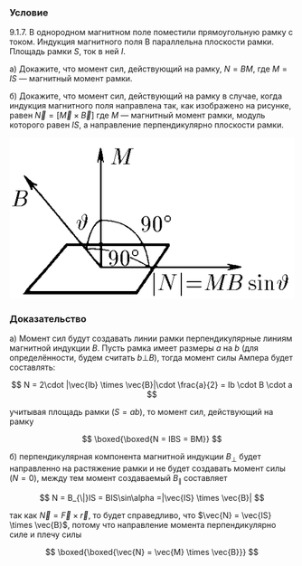 ###  Условие

$9.1.7.$ В однородном магнитном поле поместили прямоугольную рамку с током. Индукция магнитного поля B параллельна плоскости рамки. Площадь рамки $S$, ток в ней $I$.

а) Докажите, что момент сил, действующий на рамку, $N = BM$, где $M = IS$ — магнитный момент рамки.

б) Докажите, что момент сил, действующий на рамку в случае, когда индукция магнитного поля направлена так, как изображено на рисунке, равен $\vec{N} =[\vec{M} \times \vec{B} ]$ где $M$ — магнитный момент рамки, модуль которого равен $IS$, а направление перпендикулярно плоскости рамки.

![ К задаче $9.1.7$ |544x307, 39%](../../img/9.1.7/9.1.7.png)

### Доказательство

а) Момент сил будут создавать линии рамки перпендикулярные линиям магнитной индукции $B$. Пусть рамка имеет размеры $a$ на $b$ (для определённости, будем считать $b \bot B$), тогда момент силы Ампера будет составлять:

$$
N = 2\cdot |\vec{Ib} \times \vec{B}|\cdot \frac{a}{2} = Ib \cdot B \cdot a
$$

учитывая площадь рамки $(S = ab)$, то момент сил, действующий на рамку

$$
\boxed{\boxed{N = IBS = BM}}
$$

б) перпендикулярная компонента магнитной индукции $B_{\bot}$ будет направленно на растяжение рамки и не будет создавать момент силы $(N=0)$, между тем момент создаваемый $B_{\|}$ составляет

$$
N = B_{\|}IS = BIS\sin\alpha =|\vec{IS} \times \vec{B}|
$$

так как $\vec{N} = \vec{F} \times \vec{r}$, то будет справедливо, что $\vec{N} = \vec{IS} \times \vec{B}$, потому что направление момента перпендикулярно силе и плечу силы

$$
\boxed{\boxed{\vec{N} = \vec{M} \times \vec{B}}}
$$